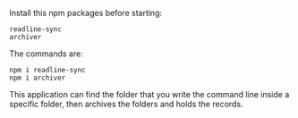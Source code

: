 Install this npm packages before starting:

    readline-sync
    archiver

The commands are:

    npm i readline-sync
    npm i archiver

This application can find the folder that you write the command line inside a specific folder, then archives the folders and holds the records.